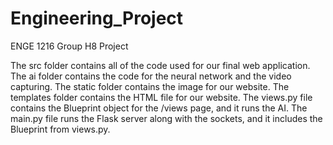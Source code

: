 # Engineering_Project
ENGE 1216 Group H8 Project

The src folder contains all of the code used for our final web application. The ai folder contains the code for the neural network and the video capturing. The static folder contains the image for our website. The templates folder contains the HTML file for our website. The views.py file contains the Blueprint object for the /views page, and it runs the AI. The main.py file runs the Flask server along with the sockets, and it includes the Blueprint from views.py.
